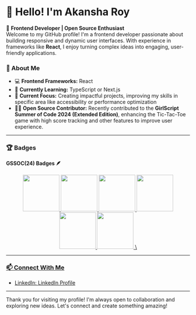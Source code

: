 # 👋 Hello! I'm Akansha Roy

🎨 **Frontend Developer | Open Source Enthusiast**  
Welcome to my GitHub profile! I'm a frontend developer passionate about building responsive and dynamic user interfaces. With experience in frameworks like **React**, I enjoy turning complex ideas into engaging, user-friendly applications.

### 🚀 About Me
- 💻 **Frontend Frameworks:** React
- 🌱 **Currently Learning:**  TypeScript or Next.js
- 🎯 **Current Focus:** Creating impactful projects, improving my skills in specific area like accessibility or performance optimization
- 👨‍💻 **Open Source Contributor:** Recently contributed to the **GirlScript Summer of Code 2024 (Extended Edition)**, enhancing the Tic-Tac-Toe game with high score tracking and other features to improve user experience.


---

### 🏆 Badges
 <summary><b>GSSOC(24) Badges 🪶</b></summary><br>
<div style='display:flex; align-items:center; gap: 10px;' align='center'><a href="https://gssoc.girlscript.tech/leaderboard">
<img src="https://raw.githubusercontent.com/GSSoC24/Postman-Challenge/main/docs/assets/Postman%20White.png" width="100px" height="100px" />
  <img src="https://raw.githubusercontent.com/GSSoC24/Postman-Challenge/main/docs/assets/1.png" width="100px" height="100px" />
  <img src="https://raw.githubusercontent.com/GSSoC24/Postman-Challenge/main/docs/assets/2.png" width="100px" height="100px" />
  <img src="https://raw.githubusercontent.com/GSSoC24/Postman-Challenge/main/docs/assets/3.png" width="100px" height="100px" />
  <img src="https://raw.githubusercontent.com/GSSoC24/Postman-Challenge/main/docs/assets/4.png" width="100px" height="100px" />
  <img src="https://raw.githubusercontent.com/GSSoC24/Postman-Challenge/main/docs/assets/5.png" width="100px" height="100px" />
\</div>


---


### 📫 Connect With Me

- LinkedIn: [LinkedIn Profile](https://www.linkedin.com/in/akansha-roy-1a820625a/)
---

Thank you for visiting my profile! I'm always open to collaboration and exploring new ideas. Let's connect and create something amazing!

